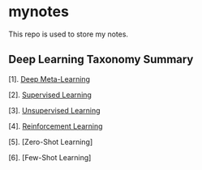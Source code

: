 # mynotes

This repo is used to store my notes.

## Deep Learning Taxonomy Summary

[1]. [Deep Meta-Learning](https://medium.com/intuitionmachine/machines-that-search-for-deep-learning-architectures-c88ae0afb6c8)

[2]. [Supervised Learning](https://en.wikipedia.org/wiki/Supervised_learning)

[3]. [Unsupervised Learning](https://en.wikipedia.org/wiki/Unsupervised_learning)

[4]. [Reinforcement Learning](https://en.wikipedia.org/wiki/Reinforcement_learning)

[5]. [Zero-Shot Learning]

[6]. [Few-Shot Learning]

